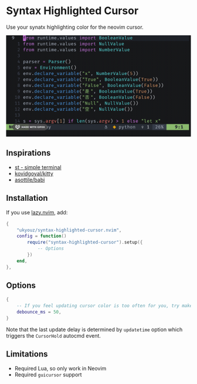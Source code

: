 # Syntax Highlighted Cursor

Use your synatx highlighting color for the neovim cursor.

![Screenshot](screenshot.gif)


## Inspirations

- [st - simple terminal](https://st.suckless.org/patches/dynamic-cursor-color/)
- [kovidgoyal/kitty](https://github.com/kovidgoyal/kitty/issues/126)
- [asottile/babi]()


## Installation

If you use [lazy.nvim](https://github.com/folke/lazy.nvim), add:

```lua
{
    "ukyouz/syntax-highlighted-cursor.nvim",
    config = function()
        require("syntax-highlighted-cursor").setup({
            -- Options
        })
    end,
},
```

## Options


```lua
{
    -- If you feel updating cursor color is too often for you, try make debounce_ms bigger.
    debounce_ms = 50,
}
```

Note that the last update delay is determined by `updatetime` option which triggers the `CursorHold` autocmd event.

## Limitations

- Required Lua, so only work in Neovim
- Required `guicursor` support
